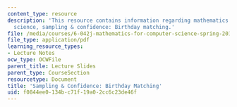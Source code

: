 ```yaml
---
content_type: resource
description: 'This resource contains information regarding mathematics for computer
  science, sampling & confidence: Birthday matching.'
file: /media/courses/6-042j-mathematics-for-computer-science-spring-2015/f0844ee0134bc71f19a02cc6c23de46f_MIT6_042JS15_Birthday.pdf
file_type: application/pdf
learning_resource_types:
- Lecture Notes
ocw_type: OCWFile
parent_title: Lecture Slides
parent_type: CourseSection
resourcetype: Document
title: 'Sampling & Confidence: Birthday Matching'
uid: f0844ee0-134b-c71f-19a0-2cc6c23de46f
---
```

